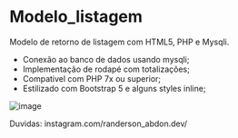 # Modelo_listagem
Modelo de retorno de listagem com HTML5, PHP e Mysqli.

- Conexão ao banco de dados usando mysqli;
- Implementação de rodapé com totalizações;
- Compativel com PHP 7x ou superior;
- Estilizado com Bootstrap 5 e alguns styles inline;

![image](https://user-images.githubusercontent.com/66569225/137217783-9aac1ab9-842b-443c-b96d-9b672c4f92c6.png)

Duvidas: instagram.com/randerson_abdon.dev/
